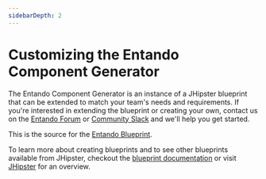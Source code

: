 ```yaml
---
sidebarDepth: 2
---
```

# Customizing the Entando Component Generator

The Entando Component Generator is an instance of a JHipster blueprint that can be extended to match your team's needs and requirements. If you're interested in extending the blueprint or creating your own, contact us on the [Entando Forum](https://forum.entando.com/) or [Community Slack](https://join.slack.com/t/entandocommunity/shared_invite/zt-g609owdv-2K~YRh8zrI6lqlWo4aFWUw) and we'll help you get started.

This is the source for the [Entando Blueprint](https://github.com/entando/generator-jhipster-entando).

To learn more about creating blueprints and to see other blueprints available from JHipster, checkout the [blueprint documentation](https://www.jhipster.tech/modules/creating-a-blueprint/) or visit [JHipster](https://www.jhipster.tech) for an overview.
